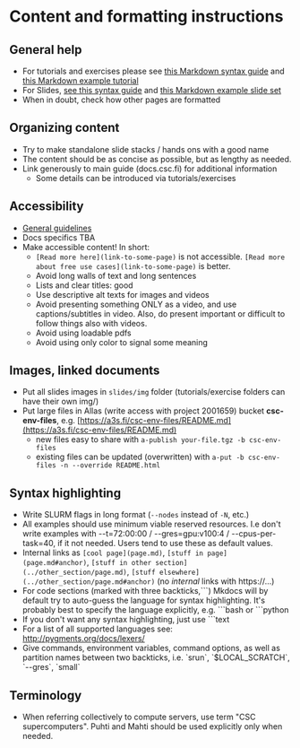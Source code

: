 # Content and formatting instructions

## General help
 - For tutorials and exercises please see [this Markdown syntax guide](https://www.markdownguide.org/tools/mkdocs/) and [this Markdown example tutorial](../_hands-on/example_tutorial.md)
 - For Slides, [see this syntax guide](https://github.com/csc-training/slide-template/blob/master/docs/syntax-guide.md)
   and [this Markdown example slide set](../slides/example.md)
 - When in doubt, check how other pages are formatted

## Organizing content
 - Try to make standalone slide stacks / hands ons with a good name
 - The content should be as concise as possible, but as lengthy as needed.
 - Link generously to main guide (docs.csc.fi) for additional information
   - Some details can be introduced via tutorials/exercises

## Accessibility
 - [General guidelines](https://www.saavutettavuusvaatimukset.fi/)
 - Docs specifics TBA
 - Make accessible content! In short:
      - `[Read more here](link-to-some-page)` is not accessible. `[Read more about free use cases](link-to-some-page)` is better.
      - Avoid long walls of text and long sentences
      - Lists and clear titles: good
      - Use descriptive alt texts for images and videos
      - Avoid presenting something ONLY as a video, and use captions/subtitles in video. Also, do present important or difficult to follow things also with videos.
      - Avoid using loadable pdfs
      - Avoid using only color to signal some meaning

## Images, linked documents
 - Put all slides images in `slides/img` folder (tutorials/exercise folders can have their own img/)
 - Put large files in Allas (write access with project 2001659) bucket **csc-env-files**,
 e.g.  [https://a3s.fi/csc-env-files/README.md](https://a3s.fi/csc-env-files/README.md)
      - new files easy to share with `a-publish your-file.tgz -b csc-env-files`
      - existing files can be updated (overwritten) with `a-put -b csc-env-files -n --override README.html`

## Syntax highlighting
 - Write SLURM flags in long format (`--nodes` instead of `-N`, etc.)
 - All examples should use minimum viable reserved resources. I.e don't write examples 
   with --t=72:00:00 / --gres=gpu:v100:4 / --cpus-per-task=40, if it not needed. 
   Users tend to use these as default values.
 - Internal links as `[cool page](page.md)`, `[stuff in
   page](page.md#anchor)`, `[stuff in other section](../other_section/page.md)`,
   `[stuff elsewhere](../other_section/page.md#anchor)` (no _internal_ links with https://...)
 - For code sections (marked with three backticks,\`\`\`) Mkdocs will by default try to auto-guess the 
   language for syntax highlighting. It's probably best to specify the language explicitly, e.g.  \`\`\`bash or  \`\`\`python
 - If you don't want any syntax highlighting, just use \`\`\`text
 - For a list of all supported languages see: http://pygments.org/docs/lexers/
 - Give commands, environment variables, command options, as well as partition 
   names between two backticks, i.e. \`srun\`, \`$LOCAL_SCRATCH\`, \`--gres\`, \`small\`

## Terminology
 - When referring collectively to compute servers, use term "CSC supercomputers". Puhti and Mahti should be used explicitly only
   when needed.
